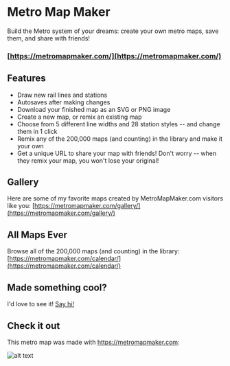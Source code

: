 Metro Map Maker
=====

Build the Metro system of your dreams: create your own metro maps, save them, and share with friends!

### [https://metromapmaker.com/](https://metromapmaker.com/)

Features
---------
- Draw new rail lines and stations
- Autosaves after making changes
- Download your finished map as an SVG or PNG image
- Create a new map, or remix an existing map
- Choose from 5 different line widths and 28 station styles -- and change them in 1 click
- Remix any of the 200,000 maps (and counting) in the library and make it your own
- Get a unique URL to share your map with friends! Don't worry -- when they remix your map, you won't lose your original!

Gallery
--------
Here are some of my favorite maps created by MetroMapMaker.com visitors like you: [https://metromapmaker.com/gallery/](https://metromapmaker.com/gallery/)

All Maps Ever
--------------

Browse all of the 200,000 maps (and counting) in the library: [https://metromapmaker.com/calendar/](https://metromapmaker.com/calendar/)

Made something cool?
---------------------
I'd love to see it! [Say hi!](mailto:hello@shannonvturner.com?subject=Metro+Map+Maker)

Check it out
-------------
This metro map was made with https://metromapmaker.com:

![alt text](https://metromapmaker.com/static/assets/metromapmaker.png?version=3 "This metro map was made with MetroMapMaker.com")


